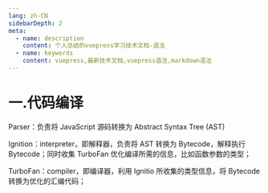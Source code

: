 ```yaml
---
lang: zh-CN
sidebarDepth: 2
meta:
  - name: description
    content: 个人总结的vuepress学习技术文档-语法
  - name: keywords
    content: vuepress,最新技术文档,vuepress语法,markdown语法
---
```


# 一.代码编译

Parser：负责将 JavaScript 源码转换为 Abstract Syntax Tree (AST)

Ignition：interpreter，即解释器，负责将 AST 转换为 Bytecode，解释执行 Bytecode；同时收集 TurboFan 优化编译所需的信息，比如函数参数的类型；

TurboFan：compiler，即编译器，利用 Ignitio 所收集的类型信息，将 Bytecode 转换为优化的汇编代码；

